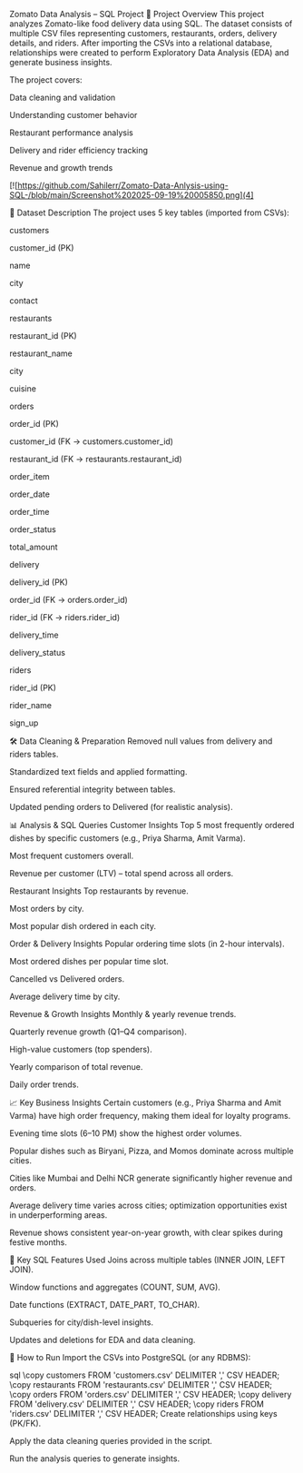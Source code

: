 Zomato Data Analysis – SQL Project
📌 Project Overview
This project analyzes Zomato-like food delivery data using SQL. The dataset consists of multiple CSV files representing customers, restaurants, orders, delivery details, and riders. After importing the CSVs into a relational database, relationships were created to perform Exploratory Data Analysis (EDA) and generate business insights.

The project covers:

Data cleaning and validation

Understanding customer behavior

Restaurant performance analysis

Delivery and rider efficiency tracking

Revenue and growth trends

[![https://github.com/Sahilerr/Zomato-Data-Anlysis-using-SQL-/blob/main/Screenshot%202025-09-19%20005850.png](4]


📂 Dataset Description
The project uses 5 key tables (imported from CSVs):

customers

customer_id (PK)

name

city

contact

restaurants

restaurant_id (PK)

restaurant_name

city

cuisine

orders

order_id (PK)

customer_id (FK → customers.customer_id)

restaurant_id (FK → restaurants.restaurant_id)

order_item

order_date

order_time

order_status

total_amount

delivery

delivery_id (PK)

order_id (FK → orders.order_id)

rider_id (FK → riders.rider_id)

delivery_time

delivery_status

riders

rider_id (PK)

rider_name

sign_up

🛠️ Data Cleaning & Preparation
Removed null values from delivery and riders tables.

Standardized text fields and applied formatting.

Ensured referential integrity between tables.

Updated pending orders to Delivered (for realistic analysis).

📊 Analysis & SQL Queries
Customer Insights
Top 5 most frequently ordered dishes by specific customers (e.g., Priya Sharma, Amit Varma).

Most frequent customers overall.

Revenue per customer (LTV) – total spend across all orders.

Restaurant Insights
Top restaurants by revenue.

Most orders by city.

Most popular dish ordered in each city.

Order & Delivery Insights
Popular ordering time slots (in 2-hour intervals).

Most ordered dishes per popular time slot.

Cancelled vs Delivered orders.

Average delivery time by city.

Revenue & Growth Insights
Monthly & yearly revenue trends.

Quarterly revenue growth (Q1–Q4 comparison).

High-value customers (top spenders).

Yearly comparison of total revenue.

Daily order trends.

📈 Key Business Insights
Certain customers (e.g., Priya Sharma and Amit Varma) have high order frequency, making them ideal for loyalty programs.

Evening time slots (6–10 PM) show the highest order volumes.

Popular dishes such as Biryani, Pizza, and Momos dominate across multiple cities.

Cities like Mumbai and Delhi NCR generate significantly higher revenue and orders.

Average delivery time varies across cities; optimization opportunities exist in underperforming areas.

Revenue shows consistent year-on-year growth, with clear spikes during festive months.

📑 Key SQL Features Used
Joins across multiple tables (INNER JOIN, LEFT JOIN).

Window functions and aggregates (COUNT, SUM, AVG).

Date functions (EXTRACT, DATE_PART, TO_CHAR).

Subqueries for city/dish-level insights.

Updates and deletions for EDA and data cleaning.

🚀 How to Run
Import the CSVs into PostgreSQL (or any RDBMS):

sql
\copy customers FROM 'customers.csv' DELIMITER ',' CSV HEADER;
\copy restaurants FROM 'restaurants.csv' DELIMITER ',' CSV HEADER;
\copy orders FROM 'orders.csv' DELIMITER ',' CSV HEADER;
\copy delivery FROM 'delivery.csv' DELIMITER ',' CSV HEADER;
\copy riders FROM 'riders.csv' DELIMITER ',' CSV HEADER;
Create relationships using keys (PK/FK).

Apply the data cleaning queries provided in the script.

Run the analysis queries to generate insights.
